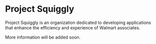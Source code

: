 # Project Squiggly
Project Squiggly is an organization dedicated to developing applications that enhance the efficiency and experience of Walmart associates.

More information will be added soon.
